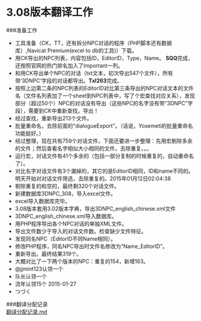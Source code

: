 3.08版本翻译工作
=====
###准备工作
 - 工具准备（CK，TT，还有拆分NPC对话的程序（PHP脚本还有数据库）,Navicat Premium(excel to db的工具)）下载。
 - 用CK导出的NPC列表，内容包括ID，EditorID，Type，Name。 **SQQ**完成，还按照官网的热门排名加入了Important一列。
 - 和用CK导出单个NPC的对话（txt文本，初次导出547个文件），所有带‘3DNPC’字段的对话都导出。**Txl263**完成。
 - 按照上边第二条的NPC列表的EditorID对比第三条导出的NPC对话文本的文件名（文件名列表加了一个sheet到NPC列表中，写了个宏查找对应关系），发现部分（超过50个）NPC的对话没有导出（这些NPC的名字没有带“3DNPC”字段），需要到CK中重新查找，导出！
 - 经过查找，重新导出213个文件。
 - 批量重命名，去除前面的“dialogueExport”。（话说，Yosemeti的批量重命名功能挺好。） 
 - 经过整理，现在共有759个对话文件，下面还要进一步整理：先用宏剔除多余的文件；然后查看名字相似大小相同的文件，去除重复。。。
 - 运行宏，对话文件有41个多余的（包括一部分复制的时候重复的，自动重命名了）。
 - 对比名字对话文件有3个漏掉的，其它的是EditorID相同，ID和name不同的。明天开始对对话文件筛选，去除重复的。2015年01月12日02:04:38
 - 剔除重复的和空的，最终剩320个对话文件。  
 - 新建数据库3DNPC_308，导入excel文件。  
 - excel导入数据库完毕。  
 - 3.08版本套用3.02版本字典，导出3DNPC_english_chinese.xml文件   
 - 3DNPC_english_chinese.xml导入数据库。  
 - 用PHP程序导出各个NPC对话的单独XML文件。  
 - 导出文件数少于导入的对话文件数。检查缺少文件特征。  
 - 发现同名NPC（EditorID不同Name相同）。  
 - 修改PHP程序，同名NPC导出时文件名修改为“Name_EditorID”。  
 - 重新导出。最终结果319个。  
 - 大概对比了一下两个版本的NPC：重复的154，新增163。  
 - @jjmint123认领一个  
 - 队长认领一个  
 - 流年认领15个  2015-01-27  
 - つづく  
 
###翻译分配记录  
[翻译分配记录.md](翻译分配记录.md)  
